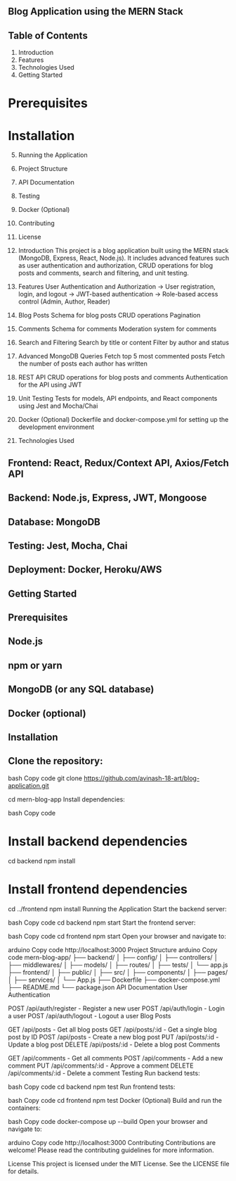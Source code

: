 ## Blog Application using the MERN Stack

## Table of Contents

1. Introduction
2. Features
3. Technologies Used
4. Getting Started

# Prerequisites

# Installation

5. Running the Application
6. Project Structure
7. API Documentation
8. Testing
9. Docker (Optional)
10. Contributing
11. License

12. Introduction This project is a blog application built using the MERN stack (MongoDB, Express, React, Node.js). It includes advanced features such as user authentication and authorization, CRUD operations for blog posts and comments, search and filtering, and unit testing.

13. Features User Authentication and Authorization -> User registration, login, and logout -> JWT-based authentication -> Role-based access control (Admin, Author, Reader)

14. Blog Posts Schema for blog posts CRUD operations Pagination

15. Comments Schema for comments Moderation system for comments

16. Search and Filtering Search by title or content Filter by author and status

17. Advanced MongoDB Queries Fetch top 5 most commented posts Fetch the number of posts each author has written

18. REST API CRUD operations for blog posts and comments Authentication for the API using JWT

19. Unit Testing Tests for models, API endpoints, and React components using Jest and Mocha/Chai

20. Docker (Optional) Dockerfile and docker-compose.yml for setting up the development environment
21. Technologies Used

## Frontend: React, Redux/Context API, Axios/Fetch API

## Backend: Node.js, Express, JWT, Mongoose

## Database: MongoDB

## Testing: Jest, Mocha, Chai

## Deployment: Docker, Heroku/AWS

## Getting Started

## Prerequisites

## Node.js

## npm or yarn

## MongoDB (or any SQL database)

## Docker (optional)

## Installation

## Clone the repository:

bash Copy code git clone https://github.com/avinash-18-art/blog-application.git

cd mern-blog-app Install dependencies:

bash Copy code

# Install backend dependencies

cd backend npm install

# Install frontend dependencies

cd ../frontend npm install Running the Application Start the backend server:

bash Copy code cd backend npm start Start the frontend server:

bash Copy code cd frontend npm start Open your browser and navigate to:

arduino Copy code http://localhost:3000 Project Structure arduino Copy code mern-blog-app/ ├── backend/ │ ├── config/ │ ├── controllers/ │ ├── middlewares/ │ ├── models/ │ ├── routes/ │ ├── tests/ │ └── app.js ├── frontend/ │ ├── public/ │ ├── src/ │ ├── components/ │ ├── pages/ │ ├── services/ │ └── App.js ├── Dockerfile ├── docker-compose.yml ├── README.md └── package.json API Documentation User Authentication

POST /api/auth/register - Register a new user POST /api/auth/login - Login a user POST /api/auth/logout - Logout a user Blog Posts

GET /api/posts - Get all blog posts GET /api/posts/:id - Get a single blog post by ID POST /api/posts - Create a new blog post PUT /api/posts/:id - Update a blog post DELETE /api/posts/:id - Delete a blog post Comments

GET /api/comments - Get all comments POST /api/comments - Add a new comment PUT /api/comments/:id - Approve a comment DELETE /api/comments/:id - Delete a comment Testing Run backend tests:

bash Copy code cd backend npm test Run frontend tests:

bash Copy code cd frontend npm test Docker (Optional) Build and run the containers:

bash Copy code docker-compose up --build Open your browser and navigate to:

arduino Copy code http://localhost:3000 Contributing Contributions are welcome! Please read the contributing guidelines for more information.

License This project is licensed under the MIT License. See the LICENSE file for details.
